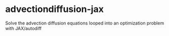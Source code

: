 # advectiondiffusion-jax
Solve the advection diffusion equations looped into an optimization problem with JAX/autodiff
